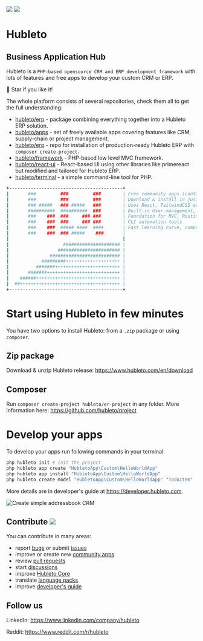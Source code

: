 ![](https://img.shields.io/github/v/tag/hubleto/erp)
![](https://img.shields.io/github/license/hubleto/erp)

# Hubleto
## Business Application Hub

Hubleto is a `PHP-based opensource CRM and ERP development framework` with lots of features and free apps to develop your custom CRM or ERP.

🌟 Star if you like it!

The whole platform consists of several repositories, check them all to get the full understanding:

  * [hubleto/erp](https://github.com/hubleto/erp) - package combining everything together into a Hubleto ERP solution.
  * [hubleto/apps](https://github.com/hubleto/apps) - set of freely available apps covering features like CRM, supply-chain or project management.
  * [hubleto/erp](https://github.com/hubleto/erp) - repo for installation of production-ready Hubleto ERP with `composer create-project`.
  * [hubleto/framework](https://github.com/hubleto/framework) - PHP-based low level MVC framework.
  * [hubleto/react-ui](https://github.com/hubleto/react-ui) - React-based UI using other libraries like primereact but modified and tailored for Hubleto ERP.
  * [hubleto/terminal](https://github.com/hubleto/terminal) - a simple command-line tool for PHP.

```sh
+------------------------------------------+
|       ###         ###         ###        | Free community apps (contacts, calendar, leads, deals, orders, ...)
|       ###         ###         ###        | Download & install in just few minutes
|       ### #####   ### #####   ###        | Uses React, TailwindCSS or Symfony's Twig
|       ##########  ##########  ###        | Built-in User management, App management, Settings management
|       ###    ###  ###     ### ###        | Foundation for MVC, Routing, Translations, Authentication, Permissions
|       ###    ###  ###     ### ###        | CLI automation tools
|       ###    ###  ##### ####  ####       | Fast learning curve, comprehensive dev guide
|       ###    ###  ### #####    ###       |
|                                          |
|                    ##################### |
|                  ####################### |
|               ########################## |
|            #########++++++++++++++++++++ |
|          #######++++++++++++++++++++++++ |
|       #######+++++++++++++++++++++++++++ |
|    ######+++++++++++++++++++++++++++++++ |
|  ##+++++++++++++++++++++++++++++++++++++ |
+------------------------------------------+
```

# Start using Hubleto in few minutes

You have two options to install Hubleto: from a `.zip` package or using `composer`.

## Zip package

Download & unzip Hubleto release: https://www.hubleto.com/en/download

## Composer

Run `composer create-project hubleto/er-project` in any folder. More information here: https://github.com/hubleto/project

# Develop your apps

To develop your apps run following commands in your terminal:

```bash
php hubleto init # init the project
php hubleto app create "HubletoApp\Custom\HelloWorldApp"
php hubleto app install "HubletoApp\Custom\HelloWorldApp"
php hubleto create model "HubletoApp\Custom\HelloWorldApp" "TodoItem"
```

More details are in developer's guide at https://developer.hubleto.com.

<img src="https://developer.hubleto.com/book/content/assets/images/create-simple-addressbook.gif" alt="Create simple addressbook CRM" />

## Contribute ![](https://img.shields.io/badge/contributions-welcome-green)

You can contribute in many areas:

  * report [bugs](https://github.com/hubleto/erp/issues) or submit [issues](https://github.com/hubleto/erp/issues)
  * improve or create new [community apps](apps)
  * review [pull requests](https://github.com/hubleto/erp/pulls)
  * start [discussions](https://github.com/hubleto/erp/discussions/categories/general)
  * improve [Hubleto Core](src)
  * translate [language packs](apps/Customers/Lang)
  * improve [developer's guide](https://developer.hubleto.com)

## Follow us

LinkedIn: https://www.linkedin.com/company/hubleto

Reddit: https://www.reddit.com/r/hubleto
